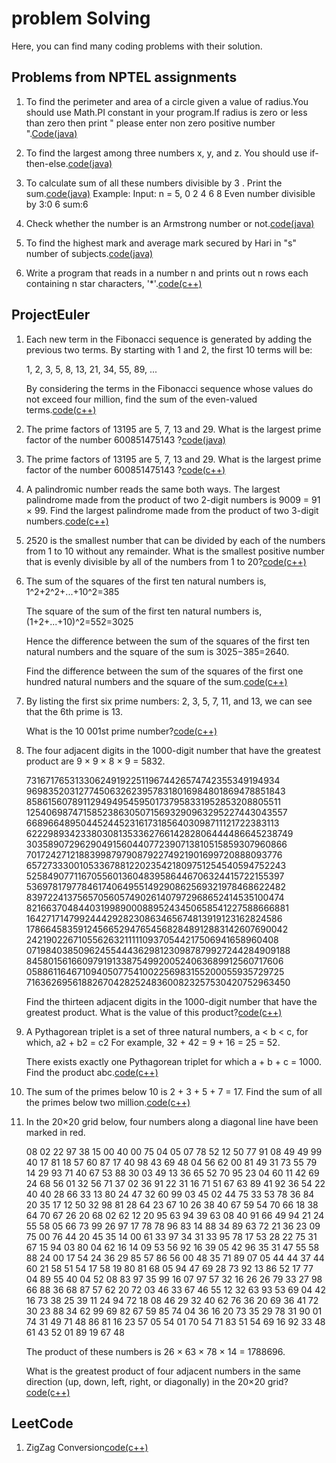 # problem Solving
Here, you can find many coding problems with their solution.

## Problems from NPTEL assignments
    
1. To find the perimeter and area of a circle given a value of radius.You should use Math.PI constant in your program.If radius is zero       or less than zero then print " please enter non zero positive number ".<a href="https://github.com/rohitsa321/problemsolving/blob/master/Nptel_Q1.java">Code(java)</a>

2. To find the largest among three numbers x, y, and z. You should use if-then-else.<a href="https://github.com/rohitsa321/problemsolving/blob/master/Nptel_Q2.java">code(java)</a>
3. To calculate sum of  all these numbers divisible by 3 . Print the sum.<a href="https://github.com/rohitsa321/problemsolving/blob/master/Nptel_Q3.java">code(java)</a> Example:
      Input: n = 5,
      0 2 4 6 8
      Even number divisible by 3:0 6
      sum:6
4. Check whether the number is an Armstrong number or not.<a href="https://github.com/rohitsa321/problemsolving/blob/master/Nptel_Q4.java">code(java)</a>
5. To find the highest mark and average mark secured by Hari in "s" number of subjects.<a href="https://github.com/rohitsa321/problemsolving/blob/master/Nptel_Q5.java">code(java)</a>
6. Write a program that reads in a number n and prints out n rows each containing n star characters, '*'.<a href="https://github.com/rohitsa321/problemsolving/blob/master/Nptel_Q6.java">code(c++)</a>

## ProjectEuler

1. Each new term in the Fibonacci sequence is generated by adding the previous two terms. By starting with 1 and 2, the first    10 terms will be:

   1, 2, 3, 5, 8, 13, 21, 34, 55, 89, ...
   
   By considering the terms in the Fibonacci sequence whose values do not exceed four million, find the sum of the even-valued terms.<a href="https://github.com/rohitsa321/Problem-Solving/blob/master/ProjectEuler_Q1.cpp">code(c++)</a>

2. The prime factors of 13195 are 5, 7, 13 and 29. What is the largest prime factor of the number 600851475143 ?<a href="https://github.com/rohitsa321/Problem-Solving/blob/master/ProjectEuler_Q2.java">code(java)</a>

3. The prime factors of 13195 are 5, 7, 13 and 29.
   What is the largest prime factor of the number 600851475143 ?<a href="https://github.com/rohitsa321/Problem-Solving/blob/master/ProjectEq3.cpp">code(c++)</a>
   
4. A palindromic number reads the same both ways. The largest palindrome made from the product of two 2-digit numbers is 9009 = 91 × 99.
   Find the largest palindrome made from the product of two 3-digit numbers.<a href="https://github.com/rohitsa321/Problem-Solving/blob/master/ProjectEq4.cpp">code(c++)</a>

5. 2520 is the smallest number that can be divided by each of the numbers from 1 to 10 without any remainder.
   What is the smallest positive number that is evenly divisible by all of the numbers from 1 to 20?<a href="https://github.com/rohitsa321/Problem-Solving/blob/master/ProjectEq5.cpp">code(c++)</a>
  
6. The sum of the squares of the first ten natural numbers is,
   1^2+2^2+...+10^2=385

   The square of the sum of the first ten natural numbers is,
   (1+2+...+10)^2=552=3025

   Hence the difference between the sum of the squares of the first ten natural numbers    and the square of the sum is 3025−385=2640.
 
    Find the difference between the sum of the squares of the first one hundred natural     numbers and the square of the sum.<a href="https://github.com/rohitsa321/Problem-Solving/blob/master/ProjectEq6.cpp">code(c++)</a>
    
7. By listing the first six prime numbers: 2, 3, 5, 7, 11, and 13, we can see that the      6th prime is 13.

    What is the 10 001st prime number?<a href="https://github.com/rohitsa321/Problem-Solving/blob/master/ProjectEq7.cpp">code(c++)</a>
    
8. The four adjacent digits in the 1000-digit number that have the greatest product are    9 × 9 × 8 × 9 = 5832.

   73167176531330624919225119674426574742355349194934
   96983520312774506326239578318016984801869478851843
   85861560789112949495459501737958331952853208805511
   12540698747158523863050715693290963295227443043557
   66896648950445244523161731856403098711121722383113
   62229893423380308135336276614282806444486645238749
   30358907296290491560440772390713810515859307960866
   70172427121883998797908792274921901699720888093776
   65727333001053367881220235421809751254540594752243
   52584907711670556013604839586446706324415722155397
   53697817977846174064955149290862569321978468622482
   83972241375657056057490261407972968652414535100474
   82166370484403199890008895243450658541227588666881
   16427171479924442928230863465674813919123162824586
   17866458359124566529476545682848912883142607690042
   24219022671055626321111109370544217506941658960408
   07198403850962455444362981230987879927244284909188
   84580156166097919133875499200524063689912560717606
   05886116467109405077541002256983155200055935729725
   71636269561882670428252483600823257530420752963450

   Find the thirteen adjacent digits in the 1000-digit number that have the greatest product. What is the value of this product?<a href="https://github.com/rohitsa321/Problem-Solving/blob/master/ProjectEq8.cpp">code(c++)</a>

9. A Pythagorean triplet is a set of three natural numbers, a < b < c, for which,
   a2 + b2 = c2
   For example, 32 + 42 = 9 + 16 = 25 = 52.

   There exists exactly one Pythagorean triplet for which a + b + c = 1000.
   Find the product abc.<a href="https://github.com/rohitsa321/Problem-Solving/blob/master/ProjectEq9.cpp">code(c++)</a>
   
10. The sum of the primes below 10 is 2 + 3 + 5 + 7 = 17.
    Find the sum of all the primes below two million.<a href="https://github.com/rohitsa321/Problem-Solving/blob/master/ProjectEq10.cpp">code(c++)</a>

11. In the 20×20 grid below, four numbers along a diagonal line have been marked in red.
    
    08 02 22 97 38 15 00 40 00 75 04 05 07 78 52 12 50 77 91 08
    49 49 99 40 17 81 18 57 60 87 17 40 98 43 69 48 04 56 62 00
    81 49 31 73 55 79 14 29 93 71 40 67 53 88 30 03 49 13 36 65
    52 70 95 23 04 60 11 42 69 24 68 56 01 32 56 71 37 02 36 91
    22 31 16 71 51 67 63 89 41 92 36 54 22 40 40 28 66 33 13 80
    24 47 32 60 99 03 45 02 44 75 33 53 78 36 84 20 35 17 12 50
    32 98 81 28 64 23 67 10 26 38 40 67 59 54 70 66 18 38 64 70
    67 26 20 68 02 62 12 20 95 63 94 39 63 08 40 91 66 49 94 21
    24 55 58 05 66 73 99 26 97 17 78 78 96 83 14 88 34 89 63 72
    21 36 23 09 75 00 76 44 20 45 35 14 00 61 33 97 34 31 33 95
    78 17 53 28 22 75 31 67 15 94 03 80 04 62 16 14 09 53 56 92
    16 39 05 42 96 35 31 47 55 58 88 24 00 17 54 24 36 29 85 57
    86 56 00 48 35 71 89 07 05 44 44 37 44 60 21 58 51 54 17 58
    19 80 81 68 05 94 47 69 28 73 92 13 86 52 17 77 04 89 55 40
    04 52 08 83 97 35 99 16 07 97 57 32 16 26 26 79 33 27 98 66
    88 36 68 87 57 62 20 72 03 46 33 67 46 55 12 32 63 93 53 69
    04 42 16 73 38 25 39 11 24 94 72 18 08 46 29 32 40 62 76 36
    20 69 36 41 72 30 23 88 34 62 99 69 82 67 59 85 74 04 36 16
    20 73 35 29 78 31 90 01 74 31 49 71 48 86 81 16 23 57 05 54
    01 70 54 71 83 51 54 69 16 92 33 48 61 43 52 01 89 19 67 48

    The product of these numbers is 26 × 63 × 78 × 14 = 1788696.

    What is the greatest product of four adjacent numbers in the same direction (up, down, left, right, or diagonally) in 
    the 20×20 grid?<a href="https://github.com/rohitsa321/Problem-Solving/blob/master/ProjectEq11.cpp">code(c++)</a>
    
## LeetCode
   
 1. ZigZag Conversion<a href="https://github.com/rohitsa321/Problem-Solving/blob/master/leetcode1.cpp">code(c++)</a>
